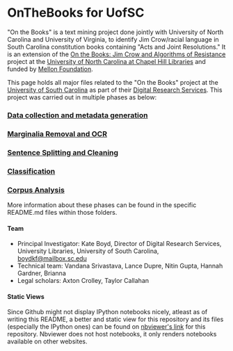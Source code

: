 # OnTheBooks for UofSC
"On the Books" is a text mining project done jointly with University of North Carolina and University of Virginia, to identify Jim Crow/racial language in South Carolina constitution books containing "Acts and Joint Resolutions."  It is an extension of the [On the Books: Jim Crow and Algorithms of Resistance](https://onthebooks.lib.unc.edu/) project at the [University of North Carolina at Chapel Hill Libraries](https://github.com/UNC-Libraries-data/OnTheBooks) and funded by [Mellon Foundation](https://www.mellon.org/).

This page holds all major files related to the "On the Books" project at the [University of South Carolina](https://sc.edu/) as part of their [Digital Research Services](https://sc.edu/about/offices_and_divisions/university_libraries/find_services/digital_research_services/index.php). This project was carried out in multiple phases as below:
### [Data collection and metadata generation](data)
### [Marginalia Removal and OCR](marginalia)
### [Sentence Splitting and Cleaning](sentence_splitting)
### [Classification](MachineLearning_OTB_USC)
### [Corpus Analysis](corpus_analysis)

More information about these phases can be found in the specific README.md files within those folders.

#### Team
- Principal Investigator: Kate Boyd, Director of Digital Research Services, University Libraries, University of South Carolina, boydkf@mailbox.sc.edu
- Technical team: Vandana Srivastava, Lance Dupre, Nitin Gupta, Hannah Gardner, Brianna
- Legal scholars: Axton Crolley, Taylor Callahan

#### Static Views
Since Github might not display IPython notebooks nicely, atleast as of writing this README, a better and static view for this repository and its files (especially the IPython ones) can be found on [nbviewer's link](https://nbviewer.org/github/g-nitin/OnTheBooksUofSC/tree/main/) for this repository. Nbviewer does not host notebooks, it only renders notebooks available on other websites.
